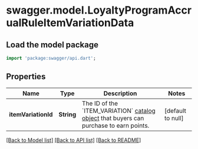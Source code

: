 # swagger.model.LoyaltyProgramAccrualRuleItemVariationData

## Load the model package
```dart
import 'package:swagger/api.dart';
```

## Properties
Name | Type | Description | Notes
------------ | ------------- | ------------- | -------------
**itemVariationId** | **String** | The ID of the &#x60;ITEM_VARIATION&#x60; [catalog object](https://developer.squareup.com/reference/square_2023-12-13/objects/CatalogObject) that buyers can purchase to earn points. | [default to null]

[[Back to Model list]](../README.md#documentation-for-models) [[Back to API list]](../README.md#documentation-for-api-endpoints) [[Back to README]](../README.md)

